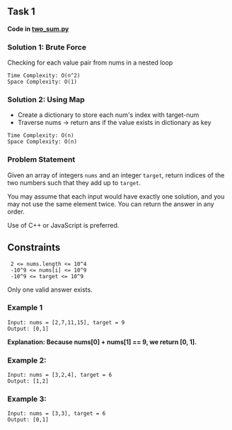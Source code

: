 ## Task 1
**Code in [two_sum.py](two_sum.py)**
### Solution 1: Brute Force
Checking for each value pair from nums  in a nested loop
````
Time Complexity: O(n^2)
Space Complexity: O(1)
````

### Solution 2: Using Map
- Create a dictionary to store each num's index with target-num
- Traverse nums -> return ans if the value exists in dictionary as key
````
Time Complexity: O(n)
Space Complexity: O(n)
````


### Problem Statement
Given an array of integers `nums` and an integer `target`, return indices of the two numbers such that they add up to `target`.

You may assume that each input would have exactly one solution, and you may not use the same element twice.
You can return the answer in any order.

Use of C++ or JavaScript is preferred.
## Constraints
```
 2 <= nums.length <= 10^4
 -10^9 <= nums[i] <= 10^9
 -10^9 <= target <= 10^9
```
Only one valid answer exists.

### Example 1
```
Input: nums = [2,7,11,15], target = 9
Output: [0,1]
```
**Explanation: Because nums[0] + nums[1] == 9, we return [0, 1].**

### Example 2:
```
Input: nums = [3,2,4], target = 6
Output: [1,2]
```

### Example 3:
```
Input: nums = [3,3], target = 6
Output: [0,1]
```